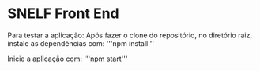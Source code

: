 # SNELF Front End

Para testar a aplicação:
Após fazer o clone do repositório, no diretório raiz, instale as dependências com: '''npm install'''

Inicie a aplicação com: '''npm start'''
